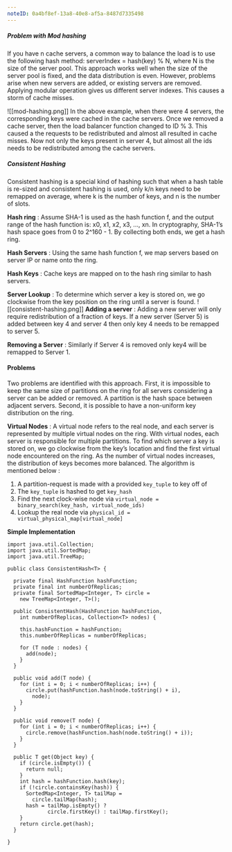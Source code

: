 ```yaml
---
noteID: 0a4bf8ef-13a8-40e8-af5a-8487d7335498
---
```

##### Problem with Mod hashing
If you have n cache servers, a common way to balance the load is to use the following hash method:
serverIndex = hash(key) % N, where N is the size of the server pool.
This approach works well when the size of the server pool is fixed, and the data distribution is even. However, problems arise when new servers are added, or existing servers are removed. Applying modular operation gives us different server indexes. This causes a storm of cache misses.

![[mod-hashing.png]]
In the above example, when there were 4 servers, the corresponding keys were cached in the cache servers. Once we removed a cache server, then the load balancer function changed to ID % 3. This caused a the requests to be redistributed and almost all resulted in cache misses. Now not only the keys present in server 4, but almost all the ids needs to be redistributed among the cache servers.


##### Consistent Hashing
Consistent hashing is a special kind of hashing such that when a hash table is re-sized and consistent hashing is used, only k/n keys need to be remapped on average, where k is the number of keys, and n is the number of slots.

**Hash ring** : Assume SHA-1 is used as the hash function f, and the output range of the hash function is: x0, x1, x2, x3, ..., xn. In cryptography, SHA-1’s hash space goes from 0 to 2^160 - 1. By collecting both ends, we get a hash ring.

**Hash Servers** : Using the same hash function f, we map servers based on server IP or name onto the ring.

**Hash Keys** : Cache keys are mapped on to the hash ring similar to hash servers.

**Server Lookup** : To determine which server a key is stored on, we go clockwise from the key position on the ring until a server is found.
![[consistent-hashing.png]]
**Adding a server** : Adding a new server will only require redistribution of a fraction of keys. If a new server (Server 5) is added between key 4 and server 4 then only key 4 needs to be remapped to server 5. 

**Removing a Server** : Similarly if Server 4 is removed only key4 will be remapped to Server 1.

#### Problems
Two problems are identified with this approach. First, it is impossible to keep the same size of partitions on the ring for all servers considering a server can be added or removed. A partition is the hash space between adjacent servers.
Second, it is possible to have a non-uniform key distribution on the ring.

**Virtual Nodes** : A virtual node refers to the real node, and each server is represented by multiple virtual nodes on the ring. With virtual nodes, each server is responsible for multiple partitions. To find which server a key is stored on, we go clockwise from the key’s location and find the first virtual node encountered on the ring. As the number of virtual nodes increases, the distribution of keys becomes more balanced.
The algorithm is mentioned below :
1. A partition-request is made with a provided `key_tuple` to key off of
2. The `key_tuple` is hashed to get `key_hash`
3. Find the next clock-wise node via `virtual_node = binary_search(key_hash, virtual_node_ids)`
4. Lookup the real node via `physical_id = virtual_physical_map[virtual_node]`


**Simple Implementation**

```
import java.util.Collection;  
import java.util.SortedMap;  
import java.util.TreeMap;  
  
public class ConsistentHash<T> {  
  
  private final HashFunction hashFunction;  
  private final int numberOfReplicas;  
  private final SortedMap<Integer, T> circle =  
    new TreeMap<Integer, T>();  
  
  public ConsistentHash(HashFunction hashFunction,  
    int numberOfReplicas, Collection<T> nodes) {  
  
    this.hashFunction = hashFunction;  
    this.numberOfReplicas = numberOfReplicas;  
  
    for (T node : nodes) {  
      add(node);  
    }  
  }  
  
  public void add(T node) {  
    for (int i = 0; i < numberOfReplicas; i++) {  
      circle.put(hashFunction.hash(node.toString() + i),  
        node);  
    }  
  }  
  
  public void remove(T node) {  
    for (int i = 0; i < numberOfReplicas; i++) {  
      circle.remove(hashFunction.hash(node.toString() + i));  
    }  
  }  
  
  public T get(Object key) {  
    if (circle.isEmpty()) {  
      return null;  
    }  
    int hash = hashFunction.hash(key);  
    if (!circle.containsKey(hash)) {  
      SortedMap<Integer, T> tailMap =  
        circle.tailMap(hash);  
      hash = tailMap.isEmpty() ?  
             circle.firstKey() : tailMap.firstKey();  
    }  
    return circle.get(hash);  
  }   
  
}
```


